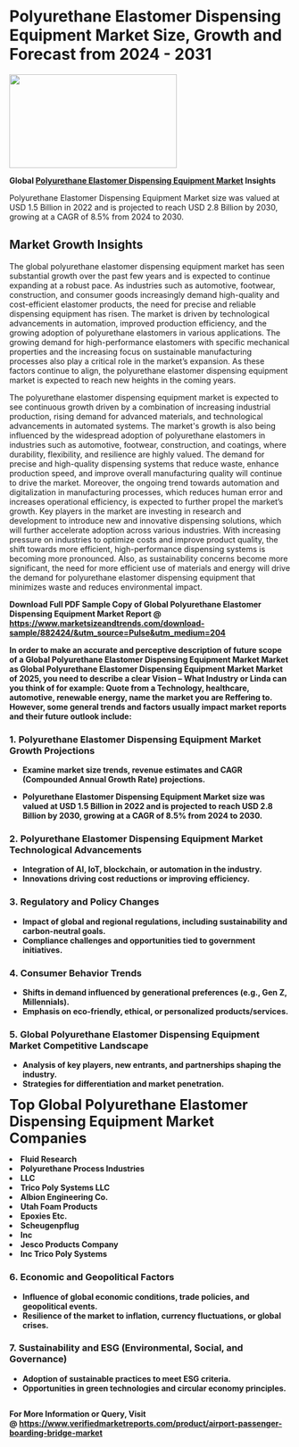 <H1>Polyurethane Elastomer Dispensing Equipment Market Size, Growth and Forecast from 2024 - 2031</H1><img class="aligncenter size-medium wp-image-584254" src="https://thirdeyenews.in/wp-content/uploads/2024/09/Global-Market-Research-300x168.jpeg" alt="" width="300" height="168" /><p><strong>Global&nbsp;<a href="https://www.marketsizeandtrends.com/download-sample/882424/&amp;utm_source=Pulse&amp;utm_medium=204">Polyurethane Elastomer Dispensing Equipment Market</a> Insights</strong></p><p>Polyurethane Elastomer Dispensing Equipment Market size was valued at USD 1.5 Billion in 2022 and is projected to reach USD 2.8 Billion by 2030, growing at a CAGR of 8.5% from 2024 to 2030.</p><p><h2>Market Growth Insights</h2> <p>The global polyurethane elastomer dispensing equipment market has seen substantial growth over the past few years and is expected to continue expanding at a robust pace. As industries such as automotive, footwear, construction, and consumer goods increasingly demand high-quality and cost-efficient elastomer products, the need for precise and reliable dispensing equipment has risen. The market is driven by technological advancements in automation, improved production efficiency, and the growing adoption of polyurethane elastomers in various applications. The growing demand for high-performance elastomers with specific mechanical properties and the increasing focus on sustainable manufacturing processes also play a critical role in the market’s expansion. As these factors continue to align, the polyurethane elastomer dispensing equipment market is expected to reach new heights in the coming years.</p> <p><strong></strong></p> <p>The polyurethane elastomer dispensing equipment market is expected to see continuous growth driven by a combination of increasing industrial production, rising demand for advanced materials, and technological advancements in automated systems. The market's growth is also being influenced by the widespread adoption of polyurethane elastomers in industries such as automotive, footwear, construction, and coatings, where durability, flexibility, and resilience are highly valued. The demand for precise and high-quality dispensing systems that reduce waste, enhance production speed, and improve overall manufacturing quality will continue to drive the market. Moreover, the ongoing trend towards automation and digitalization in manufacturing processes, which reduces human error and increases operational efficiency, is expected to further propel the market’s growth. Key players in the market are investing in research and development to introduce new and innovative dispensing solutions, which will further accelerate adoption across various industries. With increasing pressure on industries to optimize costs and improve product quality, the shift towards more efficient, high-performance dispensing systems is becoming more pronounced. Also, as sustainability concerns become more significant, the need for more efficient use of materials and energy will drive the demand for polyurethane elastomer dispensing equipment that minimizes waste and reduces environmental impact. <strong></p><p><span class=""><strong>Download Full PDF Sample Copy of Global Polyurethane Elastomer Dispensing Equipment Market Report</strong> @ <a href="https://www.marketsizeandtrends.com/download-sample/882424/&amp;utm_source=Pulse&amp;utm_medium=204" target="_blank">https://www.marketsizeandtrends.com/download-sample/882424/&amp;utm_source=Pulse&amp;utm_medium=204</a></span></p><p>In order to make an accurate and perceptive description of future scope of a Global&nbsp;Polyurethane Elastomer Dispensing Equipment Market Market as Global&nbsp;Polyurethane Elastomer Dispensing Equipment Market Market of 2025, you need to describe a clear Vision &ndash; What Industry or Linda can you think of for example: Quote from a Technology, healthcare, automotive, renewable energy, name the market you are Reffering to. However, some general trends and factors usually impact market reports and their future outlook include:</p><h3>1.&nbsp;<strong>Polyurethane Elastomer Dispensing Equipment Market Growth Projections</strong></h3><ul><li>Examine market size trends, revenue estimates and CAGR (Compounded Annual Growth Rate) projections.</li><li><p>Polyurethane Elastomer Dispensing Equipment Market size was valued at USD 1.5 Billion in 2022 and is projected to reach USD 2.8 Billion by 2030, growing at a CAGR of 8.5% from 2024 to 2030.</p></li></ul><h3>2.&nbsp;<strong>Polyurethane Elastomer Dispensing Equipment Market Technological Advancements</strong></h3><ul><li>Integration of AI, IoT, blockchain, or automation in the industry.</li><li>Innovations driving cost reductions or improving efficiency.</li></ul><h3>3.&nbsp;<strong>Regulatory and Policy Changes</strong></h3><ul><li>Impact of global and regional regulations, including sustainability and carbon-neutral goals.</li><li>Compliance challenges and opportunities tied to government initiatives.</li></ul><h3>4.&nbsp;<strong>Consumer Behavior Trends</strong></h3><ul><li>Shifts in demand influenced by generational preferences (e.g., Gen Z, Millennials).</li><li>Emphasis on eco-friendly, ethical, or personalized products/services.</li></ul><h3>5.&nbsp;<strong>Global Polyurethane Elastomer Dispensing Equipment Market Competitive Landscape</strong></h3><ul><li>Analysis of key players, new entrants, and partnerships shaping the industry.</li><li>Strategies for differentiation and market penetration.</li></ul><p data-pm-slice="1 1 []"><span style="color: inherit; font-family: inherit; font-size: 25px;">Top Global Polyurethane Elastomer Dispensing Equipment Market Companies</span></p><div class="" data-test-id=""><p><li>Fluid Research</li><li> Polyurethane Process Industries</li><li> LLC</li><li> Trico Poly Systems LLC</li><li> Albion Engineering Co.</li><li> Utah Foam Products</li><li> Epoxies Etc.</li><li> Scheugenpflug</li><li> Inc</li><li> Jesco Products Company</li><li> Inc Trico Poly Systems</li></p></div><h3>6.&nbsp;<strong>Economic and Geopolitical Factors</strong></h3><ul><li>Influence of global economic conditions, trade policies, and geopolitical events.</li><li>Resilience of the market to inflation, currency fluctuations, or global crises.</li></ul><h3>7.&nbsp;<strong>Sustainability and ESG (Environmental, Social, and Governance)</strong></h3><ul><li>Adoption of sustainable practices to meet ESG criteria.</li><li>Opportunities in green technologies and circular economy principles.</li></ul><h2><strong style="font-size: 14px;">For More Information or Query, Visit @&nbsp;</strong><a style="background-color: #ffffff; font-size: 14px;" href="https://www.marketsizeandtrends.com/report/polyurethane-elastomer-dispensing-equipment-market/" target="_blank">https://www.verifiedmarketreports.com/product/airport-passenger-boarding-bridge-market</a></h2>
